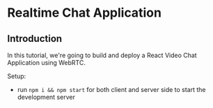 # Realtime Chat Application


## Introduction


In this tutorial, we're going to build and deploy a React Video Chat Application using WebRTC.

Setup:
- run ```npm i && npm start``` for both client and server side to start the development server
